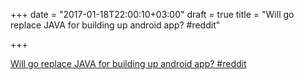 +++
date = "2017-01-18T22:00:10+03:00"
draft = true
title = "Will go replace JAVA for building up android app?  #reddit"

+++

<p><a href="https://t.co/S85Whfaszh">Will go replace JAVA for building up android app?  #reddit</a></p>
